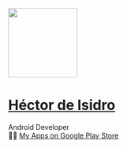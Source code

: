 <a href="https://hector6872.github.io" target='_blank' rel='noopener'>
    <img src="assets/avatar.webp" height="140" width="140">
</a>

# [Héctor de Isidro](https://hector6872.github.io)
Android Developer  
🧑‍💻 [My Apps on Google Play Store](https://play.google.com/store/apps/dev?id=6594381561673827125)